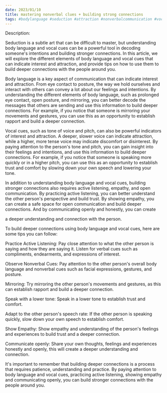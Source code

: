 ```yaml
---
date: 2023/01/10
title: mastering nonverbal clues + building strong connections
tags: #bodylanguage #seduction #attraction #nonverbalcommunication #vocalcues #relationships #communication #connection
---
```


Description:

Seduction is a subtle art that can be difficult to master, but understanding body language and vocal cues can be a powerful tool in decoding someone's intentions and building stronger connections. In this article, we will explore the different elements of body language and vocal cues that can indicate interest and attraction, and provide tips on how to use them to build deeper connections with the people around you.


Body language is a key aspect of communication that can indicate interest and attraction. From eye contact to posture, the way we hold ourselves and interact with others can convey a lot about our feelings and intentions. By understanding the different elements of body language, such as prolonged eye contact, open posture, and mirroring, you can better decode the messages that others are sending and use this information to build deeper connections. For example, if you notice that someone is mirroring your movements and gestures, you can use this as an opportunity to establish rapport and build a deeper connection.

Vocal cues, such as tone of voice and pitch, can also be powerful indicators of interest and attraction. A deeper, slower voice can indicate attraction, while a higher, more tense voice may indicate discomfort or disinterest. By paying attention to the person's tone and pitch, you can gain insight into their feelings and intentions, and use this information to build deeper connections. For example, if you notice that someone is speaking more quickly or in a higher pitch, you can use this as an opportunity to establish trust and comfort by slowing down your own speech and lowering your tone.

In addition to understanding body language and vocal cues, building stronger connections also requires active listening, empathy, and open communication. By practicing active listening, you can better understand the other person's perspective and build trust. By showing empathy, you can create a safe space for open communication and build deeper connections. And by communicating openly and honestly, you can create

a deeper understanding and connection with the person.


To build deeper connections using body language and vocal cues, here are some tips you can follow:

Practice Active Listening: Pay close attention to what the other person is saying and how they are saying it. Listen for verbal cues such as compliments, endearments, and expressions of interest.

Observe Nonverbal Cues: Pay attention to the other person's overall body language and nonverbal cues such as facial expressions, gestures, and posture.

Mirroring: Try mirroring the other person's movements and gestures, as this can establish rapport and build a deeper connection.

Speak with a lower tone: Speak in a lower tone to establish trust and comfort.

Adapt to the other person's speech rate: If the other person is speaking quickly, slow down your own speech to establish comfort.

Show Empathy: Show empathy and understanding of the person's feelings and experiences to build trust and a deeper connection.

Communicate openly: Share your own thoughts, feelings and experiences honestly and openly, this will create a deeper understanding and connection.

It's important to remember that building deeper connections is a process that requires patience, understanding and practice. By paying attention to body language and vocal cues, practicing active listening, showing empathy and communicating openly, you can build stronger connections with the people around you.
